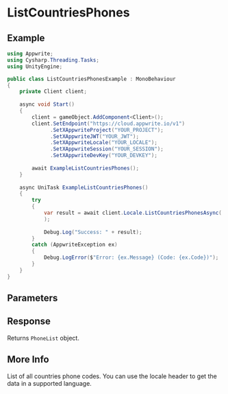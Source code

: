 # ListCountriesPhones

## Example

```csharp
using Appwrite;
using Cysharp.Threading.Tasks;
using UnityEngine;

public class ListCountriesPhonesExample : MonoBehaviour
{
    private Client client;
    
    async void Start()
    {
        client = gameObject.AddComponent<Client>();
        client.SetEndpoint("https://cloud.appwrite.io/v1")
              .SetXAppwriteProject("YOUR_PROJECT");
              .SetXAppwriteJWT("YOUR_JWT");
              .SetXAppwriteLocale("YOUR_LOCALE");
              .SetXAppwriteSession("YOUR_SESSION");
              .SetXAppwriteDevKey("YOUR_DEVKEY");
        
        await ExampleListCountriesPhones();
    }
    
    async UniTask ExampleListCountriesPhones()
    {
        try
        {
            var result = await client.Locale.ListCountriesPhonesAsync(
            );
            
            Debug.Log("Success: " + result);
        }
        catch (AppwriteException ex)
        {
            Debug.LogError($"Error: {ex.Message} (Code: {ex.Code})");
        }
    }
}
```

## Parameters


## Response

Returns `PhoneList` object.
## More Info

List of all countries phone codes. You can use the locale header to get the data in a supported language.
